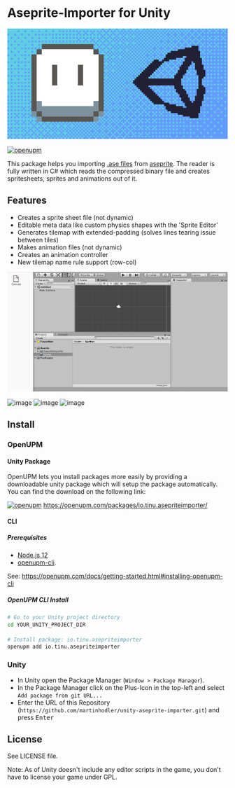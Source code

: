 # Aseprite-Importer for Unity
![AsepriteImporter Thumbnail](GitHub/AsepriteImporterUnity.png)


[![openupm](https://img.shields.io/npm/v/io.tinu.asepriteimporter?label=openupm&registry_uri=https://package.openupm.com)](https://openupm.com/packages/io.tinu.asepriteimporter/)

This package helps you importing [.ase files](https://github.com/aseprite/aseprite/blob/master/docs/ase-file-specs.md) from [aseprite](https://www.aseprite.org/). The reader is fully written in C# which reads the compressed binary file and creates spritesheets, sprites and animations out of it.

## Features
* Creates a sprite sheet file (not dynamic)
* Editable meta data like custom physics shapes with the 'Sprite Editor'
* Generates tilemap with extended-padding (solves lines tearing issue between tiles)
* Makes animation files (not dynamic)
* Creates an animation controller
* New tilemap name rule support (row-col)

![Demo GIF of AsepriteImporter](GitHub/aseprite-importer-demo.gif)

![image](https://user-images.githubusercontent.com/22926212/100529665-2cb66480-322d-11eb-82fa-5729572a75d9.png)
![image](https://user-images.githubusercontent.com/22926212/100529680-57a0b880-322d-11eb-8e8a-e0b48ff0495b.png)
![image](https://user-images.githubusercontent.com/22926212/100529693-7e5eef00-322d-11eb-8d46-5c7e03e958ce.png)


## Install
### OpenUPM
#### Unity Package
OpenUPM lets you install packages more easily by providing a downloadable unity package which will setup the package automatically.
You can find the download on the following link:

[![openupm](https://img.shields.io/npm/v/io.tinu.asepriteimporter?label=openupm&registry_uri=https://package.openupm.com)](https://openupm.com/packages/io.tinu.asepriteimporter/) https://openupm.com/packages/io.tinu.asepriteimporter/


#### CLI
##### Prerequisites
- [Node.js 12](https://nodejs.org/en/)
- [openupm-cli](https://github.com/openupm/openupm-cli#openupm-cli).

See: https://openupm.com/docs/getting-started.html#installing-openupm-cli

##### OpenUPM CLI Install

```sh
# Go to your Unity project directory
cd YOUR_UNITY_PROJECT_DIR

# Install package: io.tinu.asepriteimporter
openupm add io.tinu.asepriteimporter
```
### Unity
* In Unity open the Package Manager (`Window > Package Manager`).
* In the Package Manager click on the Plus-Icon in the top-left and select `Add package from git URL...`
* Enter the URL of this Repository (`https://github.com/martinhodler/unity-aseprite-importer.git`) and press <kbd>Enter</kbd>

## License

See LICENSE file.

Note: As of Unity doesn't include any editor scripts in the game, you don't have to license your game under GPL.
